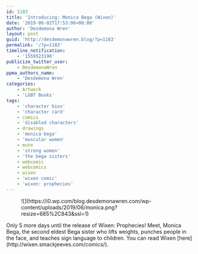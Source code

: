```yaml
---
id: 1183
title: 'Introducing: Monica Bega (Wixen)'
date: '2019-06-02T17:53:06+00:00'
author: 'Desdemona Wren'
layout: post
guid: 'http://desdemonawren.blog/?p=1183'
permalink: '/?p=1183'
timeline_notification:
    - '1559523190'
publicize_twitter_user:
    - DesdemonaWren
ppma_authors_name:
    - 'Desdemona Wren'
categories:
    - Artwork
    - 'LGBT Books'
tags:
    - 'character bios'
    - 'character card'
    - comics
    - 'disabled characters'
    - drawings
    - 'monica bega'
    - 'muscular women'
    - mute
    - 'strong women'
    - 'the bega sisters'
    - webcomic
    - webcomics
    - wixen
    - 'wixen comic'
    - 'wixen: prophecies'
---
```


<figure class="wp-block-image">![](https://i0.wp.com/blog.desdemonawren.com/wp-content/uploads/2019/06/monica.png?resize=685%2C843&ssl=1)</figure>Only 5 more days until the release of Wixen: Prophecies! Meet, Monica Bega, the second eldest Bega sister who lifts weights, punches people in the face, and teaches sign language to children. You can read Wixen [here](http://wixen.smackjeeves.com/comics/).